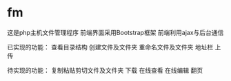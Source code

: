 # fm
这是php主机文件管理程序
前端界面采用Bootstrap框架
前端利用ajax与后台通信

已实现的功能：
查看目录结构
创建文件及文件夹
重命名文件及文件夹
地址栏
上传

待实现的功能：
复制粘贴剪切文件及文件夹
下载
在线查看
在线编辑
翻页
